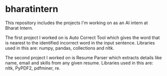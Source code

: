# bharatintern
This repository includes the projects I'm working on as an AI intern at Bharat Intern.

The first project I worked on is Auto Correct Tool which gives the word that is nearest to the identified incorrect word in the input sentence.
Libraries used in this are: numpy, pandas, collections and nltk.

The second project I worked on is Resume Parser which extracts details like name, email and skills from any given resume. 
Libraries used in this are: nltk, PyPDF2, pdfminer, re.
